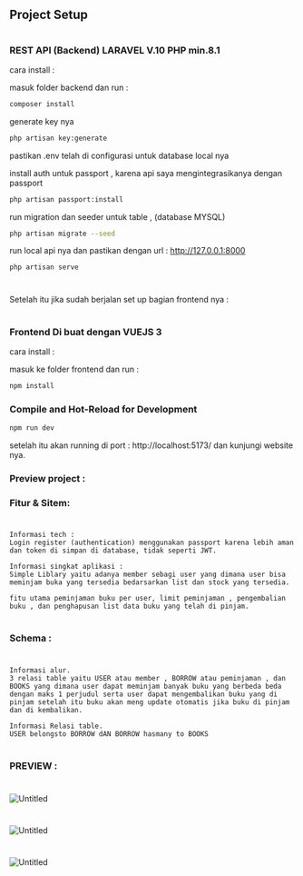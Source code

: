

## Project Setup


#

### REST API (Backend) LARAVEL  V.10 PHP min.8.1

cara install :

masuk folder backend dan run :

```sh
composer install
```
generate key nya

```sh
php artisan key:generate
```
pastikan .env telah di configurasi untuk database local nya 

install auth untuk passport , karena api saya mengintegrasikanya dengan passport
```sh
php artisan passport:install
```

run migration dan seeder untuk table , (database MYSQL)
```sh
php artisan migrate --seed
```

run local api nya dan pastikan dengan url : http://127.0.0.1:8000
```sh
php artisan serve
```
#

Setelah itu jika sudah berjalan set up bagian frontend nya :

#

### Frontend Di buat dengan  VUEJS 3 

cara install :

masuk ke folder frontend dan run :

```sh
npm install
```

### Compile and Hot-Reload for Development

```sh
npm run dev
```

setelah itu akan running di port : http://localhost:5173/ dan kunjungi website nya.



### Preview project :


### Fitur & Sitem:
#
    Informasi tech :
    Login register (authentication) menggunakan passport karena lebih aman dan token di simpan di database, tidak seperti JWT.

    Informasi singkat aplikasi :
    Simple Liblary yaitu adanya member sebagi user yang dimana user bisa meminjam buka yang tersedia bedarsarkan list dan stock yang tersedia.

    fitu utama peminjaman buku per user, limit peminjaman , pengembalian buku , dan penghapusan list data buku yang telah di pinjam.
#


### Schema :
#
    Informasi alur.
    3 relasi table yaitu USER atau member , BORROW atau peminjaman , dan BOOKS yang dimana user dapat meminjam banyak buku yang berbeda beda dengan maks 1 perjudul serta user dapat mengembalikan buku yang di pinjam setelah itu buku akan meng update otomatis jika buku di pinjam dan di kembalikan.

    Informasi Relasi table.
    USER belongsto BORROW dAN BORROW hasmany to BOOKS
#



### PREVIEW :

#
<img src="https://i.ibb.co/PFQW7kL/Untitled.jpg" alt="Untitled" border="0">

#

<img src="https://i.ibb.co/pnmFq77/Untitled.jpg" alt="Untitled" border="0">

#

<img src="https://i.ibb.co/frppdSy/Untitled.jpg" alt="Untitled" border="0">